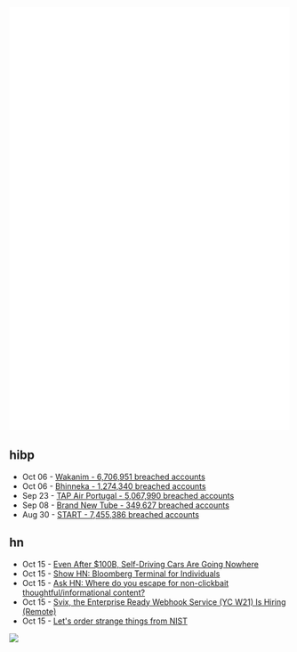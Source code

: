 ![Metrics](https://raw.githubusercontent.com/phixion/phixion/master/metrics.svg)

## hibp

<!--
for https://github.com/phixion/phixion/blob/main/.github/workflows/feeds.yml
-->
<!--START_SECTION:haveibeenpwnd-->
- Oct 06 - [Wakanim - 6,706,951 breached accounts](https://haveibeenpwned.com/PwnedWebsites#Wakanim)
- Oct 06 - [Bhinneka - 1,274,340 breached accounts](https://haveibeenpwned.com/PwnedWebsites#Bhinneka)
- Sep 23 - [TAP Air Portugal - 5,067,990 breached accounts](https://haveibeenpwned.com/PwnedWebsites#TAPAirPortugal)
- Sep 08 - [Brand New Tube - 349,627 breached accounts](https://haveibeenpwned.com/PwnedWebsites#BrandNewTube)
- Aug 30 - [START - 7,455,386 breached accounts](https://haveibeenpwned.com/PwnedWebsites#Start)
<!--END_SECTION:haveibeenpwnd-->

## hn

<!--
for https://github.com/phixion/phixion/blob/main/.github/workflows/feeds.yml
-->
<!--START_SECTION:hn-->
- Oct 15 - [Even After $100B, Self-Driving Cars Are Going Nowhere](https://www.bloomberg.com/news/features/2022-10-06/even-after-100-billion-self-driving-cars-are-going-nowhere)
- Oct 15 - [Show HN: Bloomberg Terminal for Individuals](https://gorillaterminal.com?ref=HN)
- Oct 15 - [Ask HN: Where do you escape for non-clickbait thoughtful/informational content?](https://news.ycombinator.com/item?id=33212499)
- Oct 15 - [Svix, the Enterprise Ready Webhook Service (YC W21) Is Hiring (Remote)](https://www.svix.com/careers/)
- Oct 15 - [Let's order strange things from NIST](https://twitter.com/tubetimeus/status/1335061382501261312)
<!--END_SECTION:hn-->

<!--
for https://yhype.me
-->
![](https://hit.yhype.me/github/profile?user_id=13013670)
